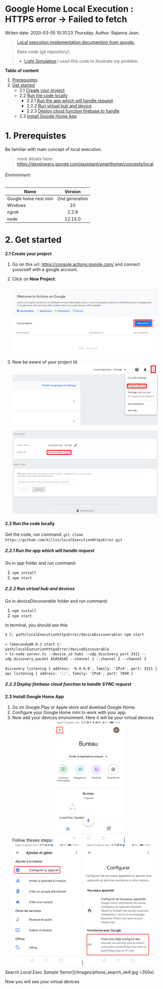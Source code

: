 # Google Home Local Execution : HTTPS error -> Failed to fetch
Writen date: 2020-03-05 10:31:23 Thursday.
Author: Rajaona Jean.

>[Local execution implementation documention from google.](https://developers.google.com/assistant/smarthome/concepts/local)

> Base code (git repository): 
>  - [Light Simulation](https://github.com/actions-on-google/smart-home-local)
  	I used this code to illustrate my problem.

**Table of content**

1. [Prerequistes](#prerequistes)
2. [Get started](#get-started)
	- 2.1 [Create your project](#create-project)
	- 2.2 [Run the code locally](#run-locally)
		 + 2.2.1 [Run the app which will handle request](#run-app)
		 + 2.2.2 [Run virtual hub and device](#run-hub)
		 + 2.2.3 [Deploy cloud function firebase to handle ](#sync)
	- 2.3 [Install Google Home App](#google-home-app)

<a name="prerequistes"></a>

# 1. Prerequistes

Be familiar with main concept of local execution.
> more details here: https://developers.google.com/assistant/smarthome/concepts/local

######  Environment
|       Name        |  Version                        | 
|----------| :--------------------------: |
| Google home nest mini   |        2nd generation     |
| Windows | 10 |
| ngrok | 2.2.8 |
| node  | 12.15.0 |

<a name="get-started"></a>

# 2. Get started

<a name="create-project"></a>

#### 2.1 Create your project
 1. Go on this url: https://console.actions.google.com/ and connect yuourself with a google account.
 2. Click on **New Project**:
 	![error](/images/new_project.png)
 3. Now be aware of your project Id:
	![error](/images/first_page.PNG)

	![error](/images/project_id.PNG)

<a name="run-locally"></a>

#### 2.2 Run the code locally
Get the code, run command: `git clone https://github.com/killvi/localExecutionHttpsError.git`

<a name="run-app"></a>

##### 2.2.1 Run the app which will handle request

Go in *app*  folder and run command:
1. `npm install`
2. `npm start`

<a name="run-hub"></a>

##### 2.2.2 Run virtual hub and devices

Go in *deviceDiscoverable*  folder and run command:
1. `npm install`
2. `npm start`

In terminal, you should see this:
```
$ C: path/localExecutionhttpsError/deviceDiscoverable> npm start

> fakecandy@0.0.1 start C: path/localExecutionhttpsError/deviceDiscoverable
> ts-node server.ts --device_id hub1 --udp_discovery_port 3311 --udp_discovery_packet A5A5A5A5 --channel 1 --channel 2 --channel 3

discovery listening { address: '0.0.0.0', family: 'IPv4', port: 3311 }
opc listening { address: '::', family: 'IPv6', port: 7890 }
```
<a name="sync"></a>

##### 2.2.3 Deploy firebase cloud function to handle SYNC request

<a name="google-home-app"></a>

#### 2.3 Install Google Home App
1. Go on Google Play or Apple store and dowload Google Home.
2. Configure your Google Home mini to work with your app.
3. Now add your devices environment. Here it will be your virtual devices. Follow theses steps:
<img src="https://raw.githubusercontent.com/killvi/localExecutionHttpsError/master/images/phone_acceuil.jpg" height="400px">  | <img src="https://raw.githubusercontent.com/killvi/localExecutionHttpsError/master/images/phone_configure.jpg" height="400px"> | <img src="https://raw.githubusercontent.com/killvi/localExecutionHttpsError/master/images/phone_add_skill.jpg" height="400px">

Search *Local Exec Sample*
![error](/images/phone_search_skill.jpg =300x)

Now you will see your virtual devices
